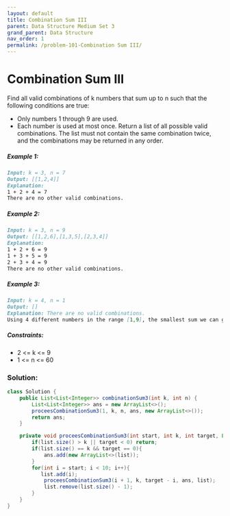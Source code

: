 ```yaml
---
layout: default
title: Combination Sum III
parent: Data Structure Medium Set 3
grand_parent: Data Structure
nav_order: 1
permalink: /problem-101-Combination Sum III/
---
```

# Combination Sum III
Find all valid combinations of k numbers that sum up to n such that the following conditions are true:

* Only numbers 1 through 9 are used.
* Each number is used at most once.
Return a list of all possible valid combinations. The list must not contain the same combination twice, and the combinations may be returned in any order.

##### Example 1:
```markdown
Input: k = 3, n = 7
Output: [[1,2,4]]
Explanation:
1 + 2 + 4 = 7
There are no other valid combinations.
```
##### Example 2:
```markdown
Input: k = 3, n = 9
Output: [[1,2,6],[1,3,5],[2,3,4]]
Explanation:
1 + 2 + 6 = 9
1 + 3 + 5 = 9
2 + 3 + 4 = 9
There are no other valid combinations.
```
##### Example 3:
```markdown
Input: k = 4, n = 1
Output: []
Explanation: There are no valid combinations.
Using 4 different numbers in the range [1,9], the smallest sum we can get is 1+2+3+4 = 10 and since 10 > 1, there are no valid combination.
```
##### Constraints:
* 2 <= k <= 9
* 1 <= n <= 60

### Solution:
```java
class Solution {
    public List<List<Integer>> combinationSum3(int k, int n) {
        List<List<Integer>> ans = new ArrayList<>();
        proceesCombinationSum3(1, k, n, ans, new ArrayList<>());
        return ans;
    }

    private void proceesCombinationSum3(int start, int k, int target, List<List<Integer>> ans, List<Integer> list){
        if(list.size() > k || target < 0) return;
        if(list.size() == k && target == 0){
            ans.add(new ArrayList<>(list));
        }
        for(int i = start; i < 10; i++){
           list.add(i);
            proceesCombinationSum3(i + 1, k, target - i, ans, list);
            list.remove(list.size() - 1);
        } 
    }
}
```